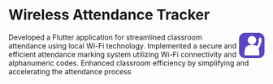 # Wireless Attendance Tracker
  <img align = "right" src = "https://github.com/Attendo-App/Attendo/blob/master/assets/images/icon-flat.png" width = 10%>
Developed a Flutter application for streamlined classroom attendance using local Wi-Fi technology.
Implemented a secure and efficient attendance marking system utilizing Wi-Fi connectivity and alphanumeric codes.
Enhanced classroom efficiency by simplifying and accelerating the attendance process
